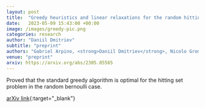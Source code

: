 ```yaml
---
layout: post
title:  "Greedy heuristics and linear relaxations for the random hitting set problem"
date:   2023-05-09 15:43:00 +00:00
image: /images/greedy-pic.png
categories: research
author: "Daniil Dmitriev"
subtitle: "preprint"
authors: "Gabriel Arpino, <strong>Daniil Dmitriev</strong>, Nicolo Grometto"
venue: "preprint"
arxiv: https://arxiv.org/abs/2305.05565
---
```


Proved that the standard greedy algorithm is optimal for the hitting set problem in the random bernoulli case.

<!-- [Poster PDF](/pdfs/i3d_2013.pdf){:target="_blank"} -->

<!-- [ACM Citation](http://dl.acm.org/citation.cfm?id=2448232){:target="_blank"} -->

[arXiv link](https://arxiv.org/abs/2305.05565){:target="_blank"}
